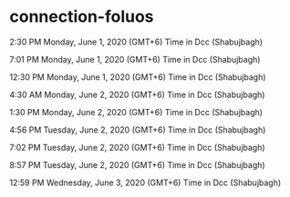 # connection-foluos

2:30 PM
Monday, June 1, 2020 (GMT+6)
Time in Dcc (Shabujbagh) 

7:01 PM
Monday, June 1, 2020 (GMT+6)
Time in Dcc (Shabujbagh) 

12:30 PM
Monday, June 1, 2020 (GMT+6)
Time in Dcc (Shabujbagh) 

4:30 AM
Monday, June 2, 2020 (GMT+6)
Time in Dcc (Shabujbagh) 

1:30 PM
Monday, June 2, 2020 (GMT+6)
Time in Dcc (Shabujbagh) 

4:56 PM
Tuesday, June 2, 2020 (GMT+6)
Time in Dcc (Shabujbagh) 

7:02 PM
Tuesday, June 2, 2020 (GMT+6)
Time in Dcc (Shabujbagh) 

8:57 PM
Tuesday, June 2, 2020 (GMT+6)
Time in Dcc (Shabujbagh)

12:59 PM
Wednesday, June 3, 2020 (GMT+6)
Time in Dcc (Shabujbagh) 
